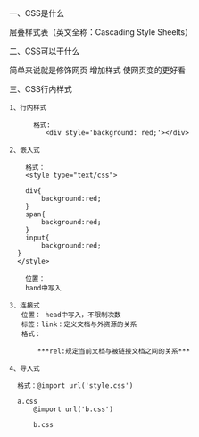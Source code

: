 一、CSS是什么

   层叠样式表（英文全称：Cascading Style Sheelts）

二、CSS可以干什么 
   
   简单来说就是修饰网页 增加样式 使网页变的更好看

三、CSS行内样式
    
    1、行内样式

          格式:
             <div style='background: red;'></div>
                   
    2、嵌入式

        格式：
        <style type="text/css">
  
        div{
            background:red;
        }
        span{
            background:red;
        }
        input{
            background:red;
      }
      </style>

        位置：
        hand中写入    

    3、连接式
       位置： head中写入，不限制次数
       标签：link：定义文档与外资源的关系
       格式：
<link rel="stylesheet" type=”txet/css“ href="">

           ***rel:规定当前文档与被链接文档之间的关系***

    4、导入式

      格式：@import url('style.css')

      a.css
          @import url('b.css')

          b.css









